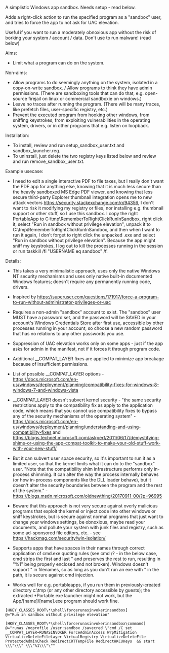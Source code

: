 A simplistic Windows app sandbox. Needs setup - read below.

Adds a right-click action to run the specified program as a "sandbox" user, and tries to force the app to not ask for UAC elevation.

Useful if you want to run a moderately obnoxious app without the risk of borking your system / account / data. Don't use to run malware! (read below)

Aims:

* Limit what a program can do on the system.

Non-aims:

* Allow programs to do seemingly anything on the system, isolated in a copy-on-write sandbox. / Allow programs to think they have admin permissions. (There are sandboxing tools that can do that, e.g. open-source firejail on linux or commercial sandboxie on windows.)
* Leave no traces after running the program. (There will be many traces, like prefetch files, user-specific registry, etc.)
* Prevent the executed program from hooking other windows, from sniffing keystrokes, from exploiting vulnerabilities in the operating system, drivers, or in other programs that e.g. listen on loopback.

Installation:

* To install, review and run setup_sandbox_user.txt and sandbox_launcher.reg.
* To uninstall, just delete the two registry keys listed below and review and run remove_sandbox_user.txt.

Example usecase:

* I need to edit a single interactive PDF to file taxes, but I really don't want the PDF app for anything else, knowing that it is much less secure than the heavily sandboxed MS Edge PDF viewer, and knowing that less secure third-party Explorer thumbnail integration opens me to new attack vectors https://security.stackexchange.com/q/94356, I don't want to risk it modifying my registry or files, nor installing e.g. thumbnail support or other stuff, so I use this sandbox. I copy the right PortableApp to C:\tmp\RememberToRightClickRunInSandbox, right click it, select "Run in sandbox without privilege elevation", unpack it to C:\tmp\RememberToRightClickRunInSandbox\, and then when I want to run it again, I don't forget to right click the unpacked .exe and select "Run in sandbox without privilege elevation". Because the app might sniff my keystrokes, I log out to kill the processes running in the session or run taskkill /fi "USERNAME eq sandbox" /f.

Details:

* This takes a very minimalistic approach, uses only the native Windows NT security mechanisms and uses only native built-in documented Windows features; doesn't require any permanently running code, drivers.
* Inspired by https://superuser.com/questions/171917/force-a-program-to-run-without-administrator-privileges-or-uac
* Requires a non-admin "sandbox" account to exist. The "sandbox" user MUST have a password set, and the password will be SAVED in your account's Windows Credentials Store after first use, accessible by other processes running in your account, so choose a new random password that has no relations to any other passwords you use.
* Suppression of UAC elevation works only on some apps - just if the app asks for admin in the manifest, not if it forces it through program code.
* Additional \__COMPAT_LAYER fixes are applied to minimize app breakage because of insufficient permissions.
* List of possible \__COMPAT_LAYER options - https://docs.microsoft.com/en-us/windows/deployment/planning/compatibility-fixes-for-windows-8-windows-7-and-windows-vista
* \__COMPAT_LAYER doesn't subvert kernel security - "the same security restrictions apply to the compatibility fix as apply to the application code, which means that you cannot use compatibility fixes to bypass any of the security mechanisms of the operating system" - https://docs.microsoft.com/en-us/windows/deployment/planning/understanding-and-using-compatibility-fixes and https://blogs.technet.microsoft.com/askperf/2011/06/17/demystifying-shims-or-using-the-app-compat-toolkit-to-make-your-old-stuff-work-with-your-new-stuff/
* But it can subvert user space security, so it's important to run it as a limited user, so that the kernel limits what it can do to the "sandbox" user. "Note that the compatibility shim infrastructure performs only in-process shimming. It can alter the way the process internally behaves (or how in-process components like the DLL loader behave), but it doesn't alter the security boundaries between the program and the rest of the system." - https://blogs.msdn.microsoft.com/oldnewthing/20170911-00/?p=96995
* Beware that this approach is not very secure against overly malicious programs that exploit the kernel or inject code into other windows or sniff keystrokes, but is secure against normal programs that just want to change your windows settings, be obnoxious, maybe read your documents, and pollute your system with junk files and registry, such as some ad-sponsored file editors, etc. - see https://hackmag.com/security/win-isolation/
* Supports apps that have spaces in their names through correct application of cmd.exe quoting rules (see cmd /? - in the below case, cmd strips the first and last " and preserves the rest to run, resulting in "%1" being properly enclosed and not broken). Windows doesn't support " in filenames, so as long as you don't run an exe with " in the path, it is secure against cmd injection.

* Works well for e.g. portableapps, if you run them in previously-created directory c:\tmp (or any other directory accessible by guests); the extracted *Portable.exe launcher might not work, but the App/[name]/[name].exe program should work fine.

```
[HKEY_CLASSES_ROOT\*\shell\forcerunasinvokerinsandbox]
@="Run in sandbox without privilege elevation"

[HKEY_CLASSES_ROOT\*\shell\forcerunasinvokerinsandbox\command]
@="runas /noprofile /user:sandbox /savecred \"cmd /C set __COMPAT_LAYER=RUNASINVOKER ForceAdminAccess WrpMitigation VirtualizeDeleteFileLayer VirtualRegistry VirtualizeDeleteFile ProtectedAdminCheck RedirectCRTTempFile RedirectHKCUKeys  && start \\\"\\\" \\\"%1\\\"\""
```
